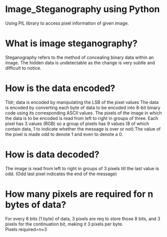 # Image_Steganography using Python
Using PIL library to access pixel information of given image.

# What is image steganography?
Steganography refers to the method of concealing binary data within an image. The hidden data is undetectable as the change is very subtle and difficult to notice.

# How is the data encoded?
Tldr; data is encoded by manipulating the LSB of the pixel values 
The data is encoded by converting each byte of data to be encoded into 8-bit binary code using its corresponding ASCII values. The pixels of the image in which the data is to be encoded is read from left to right in groups of three. Each pixel has 3 values (RGB) so a group of pixels has 9 values (8 of which contain data, 1 to indicate whether the message is over or not)
The value of the pixel is made odd to denote 1 and even to denote a 0.

# How is data decoded?
The image is read from left to right in groups of 3 pixels till the last value is odd. (Odd last pixel indicates the end of the message)

# How many pixels are required for n bytes of data?
For every 8 bits (1 byte) of data, 3 pixels are req to store those 8 bits, and 3 pixels for the continuation bit, making it 3 pixels per byte.
Pixels required=n×3
